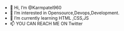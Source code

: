 - 👋 Hi, I’m @Karmpatel960
- 👀 I’m interested in Opensource,Devops,Development.
- 🌱 I’m currently learning HTML ,CSS,JS
- 📫 YOU CAN REACH ME ON Twitter

<!---
Karmpatel960/Karmpatel960 is a ✨ special ✨ repository because its `README.md` (this file) appears on your GitHub profile.
You can click the Preview link to take a look at your changes.
--->
